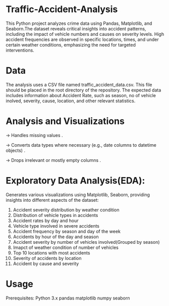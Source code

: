# Traffic-Accident-Analysis
This Python project analyzes crime data using Pandas, Matplotlib, and Seaborn.The dataset reveals critical insights into accident patterns, including the impact of vehicle numbers and causes on severity levels. High accident frequencies are observed in specific locations, times, and under certain weather conditions, emphasizing the need for targeted interventions. 

# Data
The analysis uses a CSV file named traffic_accident_data.csv. This file should be placed in the root directory of the repository. The expected data includes information about Accident Rate, such as season, no of vehicle inolved, severity, cause, location, and other relevant statistics.

# Analysis and Visualizations
 -> Handles missing values .
 
 -> Converts data types where necessary (e.g., date columns to datetime objects) .
 
 -> Drops irrelevant or mostly empty columns .

 # Exploratory Data Analysis(EDA):
 Generates various visualizations using Matplotlib, Seaborn, providing insights into different aspects of the dataset:
 1. Accident severity distribution by weather condition
 2.  Distribution of vehicle types in accidents
 3.  Accident rates by day and hour
 4.  Vehicle type involved in severe accidents
 5.  Accident frequency by season and day of the week
 6.  Accidents by hour of the day and season
 7.  Accident severity by number of vehicles involved(Grouped by season)
 8.  Imapct of weather condition of number of vehicles
 9.  Top 10 locations with most accidents
 10.  Severity of accidents by location
 11.  Accident by cause and severity

# Usage
 Prerequisites:
 Python 3.x
 pandas
 matplotlib
 numpy
 seaborn
 
